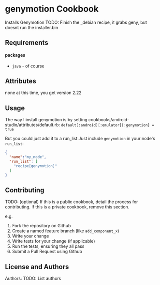 genymotion Cookbook
===================
Installs Genymotion
TODO: Finish the _debian recipe, it grabs geny, but doesnt run the installer.bin


Requirements
------------
#### packages
- `java` - of course

Attributes
----------
none at this time, you get version 2.22

Usage
-----
The way I install genymotion is by setting cookbooks/android-studio/attributes/default.rb:
`default[:android][:emulator][:genymotion] = true`

But you could just add it to a run_list
Just include `genymotion` in your node's `run_list`:

```json
{
  "name":"my_node",
  "run_list": [
    "recipe[genymotion]"
  ]
}
```

Contributing
------------
TODO: (optional) If this is a public cookbook, detail the process for contributing. If this is a private cookbook, remove this section.

e.g.
1. Fork the repository on Github
2. Create a named feature branch (like `add_component_x`)
3. Write your change
4. Write tests for your change (if applicable)
5. Run the tests, ensuring they all pass
6. Submit a Pull Request using Github

License and Authors
-------------------
Authors: TODO: List authors
